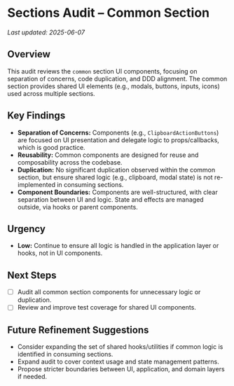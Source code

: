 # Sections Audit – Common Section

_Last updated: 2025-06-07_

## Overview
This audit reviews the `common` section UI components, focusing on separation of concerns, code duplication, and DDD alignment. The common section provides shared UI elements (e.g., modals, buttons, inputs, icons) used across multiple sections.

## Key Findings
- **Separation of Concerns:** Components (e.g., `ClipboardActionButtons`) are focused on UI presentation and delegate logic to props/callbacks, which is good practice.
- **Reusability:** Common components are designed for reuse and composability across the codebase.
- **Duplication:** No significant duplication observed within the common section, but ensure shared logic (e.g., clipboard, modal state) is not re-implemented in consuming sections.
- **Component Boundaries:** Components are well-structured, with clear separation between UI and logic. State and effects are managed outside, via hooks or parent components.

## Urgency
- **Low:** Continue to ensure all logic is handled in the application layer or hooks, not in UI components.

## Next Steps
- [ ] Audit all common section components for unnecessary logic or duplication.
- [ ] Review and improve test coverage for shared UI components.

## Future Refinement Suggestions
- Consider expanding the set of shared hooks/utilities if common logic is identified in consuming sections.
- Expand audit to cover context usage and state management patterns.
- Propose stricter boundaries between UI, application, and domain layers if needed.
